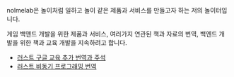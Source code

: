 nolmelab은 놀이처럼 일하고 놀이 같은 제품과 서비스를 만들고자 하는
저의 놀이터입니다.

게임 백앤드 개발을 위한 제품과 서비스, 여러가지 연관된 책과 자료의 번역,
백엔드 개발을 위한 책과 교육 개발을 지속하려고 합니다.

- [러스트 구글 교육 추가 번역과 주석](https://nolmelab.gitbook.io/rust-course)
- [러스트 비동기 프로그래밍 번역](https://nolmelab.gitbook.io/rust-async)
